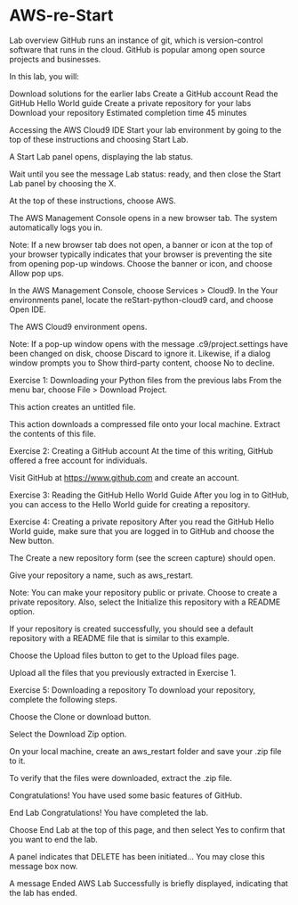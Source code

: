 # AWS-re-Start

Lab overview
GitHub runs an instance of git, which is version-control software that runs in the cloud. GitHub is popular among open source projects and businesses.

In this lab, you will:

Download solutions for the earlier labs
Create a GitHub account
Read the GitHub Hello World guide
Create a private repository for your labs
Download your repository
Estimated completion time
45 minutes

Accessing the AWS Cloud9 IDE
Start your lab environment by going to the top of these instructions and choosing Start Lab.

A Start Lab panel opens, displaying the lab status.

Wait until you see the message Lab status: ready, and then close the Start Lab panel by choosing the X.

At the top of these instructions, choose AWS.

The AWS Management Console opens in a new browser tab. The system automatically logs you in.

Note: If a new browser tab does not open, a banner or icon at the top of your browser typically indicates that your browser is preventing the site from opening pop-up windows. Choose the banner or icon, and choose Allow pop ups.

In the AWS Management Console, choose Services > Cloud9. In the Your environments panel, locate the reStart-python-cloud9 card, and choose Open IDE.

The AWS Cloud9 environment opens.

Note: If a pop-up window opens with the message .c9/project.settings have been changed on disk, choose Discard to ignore it. Likewise, if a dialog window prompts you to Show third-party content, choose No to decline.

Exercise 1: Downloading your Python files from the previous labs
From the menu bar, choose File > Download Project.

This action creates an untitled file.

This action downloads a compressed file onto your local machine. Extract the contents of this file.

Exercise 2: Creating a GitHub account
At the time of this writing, GitHub offered a free account for individuals.

Visit GitHub at https://www.github.com and create an account.

Exercise 3: Reading the GitHub Hello World Guide
After you log in to GitHub, you can access to the Hello World guide for creating a repository.

Exercise 4: Creating a private repository
After you read the GitHub Hello World guide, make sure that you are logged in to GitHub and choose the New button.

The Create a new repository form (see the screen capture) should open.

Give your repository a name, such as aws_restart.

Note: You can make your repository public or private. Choose to create a private repository. Also, select the Initialize this repository with a README option.

If your repository is created successfully, you should see a default repository with a README file that is similar to this example.

Choose the Upload files button to get to the Upload files page.

Upload all the files that you previously extracted in Exercise 1.

Exercise 5: Downloading a repository
To download your repository, complete the following steps.

Choose the Clone or download button.

Select the Download Zip option.

On your local machine, create an aws_restart folder and save your .zip file to it.

To verify that the files were downloaded, extract the .zip file.

Congratulations! You have used some basic features of GitHub.

End Lab
 Congratulations! You have completed the lab.

Choose  End Lab at the top of this page, and then select Yes to confirm that you want to end the lab.

A panel indicates that DELETE has been initiated... You may close this message box now.

A message Ended AWS Lab Successfully is briefly displayed, indicating that the lab has ended.​
